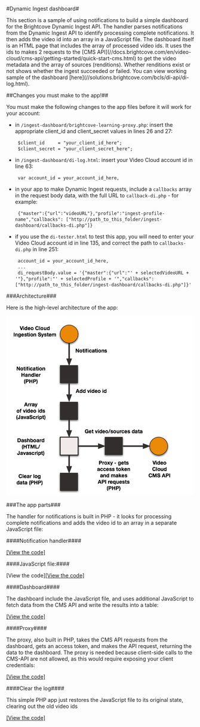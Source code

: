 #Dynamic Ingest dashboard#
<p>This section is a sample of using notifications to build a simple dashboard for the Brightcove Dynamic Ingest API. The handler parses notifications from the Dynamic Ingest API to identify processing complete notifications. It then adds the video id into an array in a JavaScript file. The dashboard itself is an HTML page that includes the array of processed video ids. It uses the ids to makes 2 requests to the [CMS API](//docs.brightcove.com/en/video-cloud/cms-api/getting-started/quick-start-cms.html) to get the video metadata and the array of sources (renditions). Whether renditions exist or not shows whether the ingest succeeded or failed. You can view working sample of the dashboard [here](//solutions.brightcove.com/bcls/di-api/di-log.html).</p>

##Changes you must make to the app!##
<p>You must make the following changes to the app files before it will work for your account:</p>

- in `/ingest-dashboard/brightcove-learning-proxy.php`: insert the appropriate client_id and client_secret values in lines 26 and 27:

  ```
   $client_id     = "your_client_id_here";
   $client_secret = "your_client_secret_here";
  ```

- in `/ingest-dashboard/di-log.html`: insert your Video Cloud account id in line 63:

  ```
   var account_id = your_account_id_here,
  ```

- in your app to make Dynamic Ingest requests, include a `callbacks` array in the request body data, with the full URL to `callback-di.php` - for example:

  ```
   {"master":{"url":"videoURL"},"profile":"ingest-profile-name","callbacks": ["http://path_to_this_folder/ingest-dashboard/callbacks-di.php"]}
  ```

- if you use the `di-tester.html` to test this app, you will need to enter your Video Cloud account id in line 135, and correct the path to `callbacks-di.php` in line 251:

  ```
   account_id = your_account_id_here,
   ...
   di_requestBody.value = '{"master":{"url":"' + selectedVideoURL + '"},"profile":"' + selectedProfile + '","callbacks": ["http://path_to_this_folder/ingest-dashboard/callbacks-di.php"]}'
  ```

###Architecture###
<p>Here is the high-level architecture of the app: </p>

<p><img src="./assets/ingestion-dashboard-architecture.png"></p>

###The app parts###
<p>The handler for notifications is built in PHP - it looks for processing complete notifications and adds the video id to an array in a separate JavaScript file:</p>

####Notification handler####
<p><a href="https://github.com/BrightcoveLearning/dynamic-ingest-dashboard/blob/master/ingest-dashboard/callbacks-di.php">[View the code]</a></p>

####JavaScript file:####
<p>[View the code]<a href="https://github.com/BrightcoveLearning/dynamic-ingest-dashboard/blob/master/ingest-dashboard/video-ids.js">[View the code]</a></p>

####Dashboard####
<p>The dashboard include the JavaScript file, and uses additional JavaScript to fetch data from the CMS API and write the results into a table:</p>

<p><a href="https://github.com/BrightcoveLearning/dynamic-ingest-dashboard/blob/master/ingest-dashboard/di-log.html">[View the code]</a></p>

####Proxy####
<p>The proxy, also built in PHP, takes the CMS API requests from the dashboard, gets an access token, and makes the API request, returning the data to the dashboard. The proxy is needed because client-side calls to the CMS-API are not allowed, as this would require exposing your client credentials:</p>

<p><a href="https://github.com/BrightcoveLearning/dynamic-ingest-dashboard/blob/master/ingest-dashboard/brightcove-learning-proxy.php">[View the code]</a></p>

####Clear the log####
<p>This simple PHP app just restores the JavaScript file to its original state, clearing out the old video ids</p>

<p><a href="https://github.com/BrightcoveLearning/dynamic-ingest-dashboard/blob/master/ingest-dashboard/clear-log.php">[View the code]</a></p>
